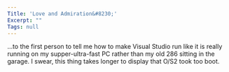 ```yaml
---
Title: 'Love and Admiration&#8230;'
Excerpt: ""
Tags: null
---
```

<div>
&#8230;to the first person to tell me how to make Visual Studio run like it is really running on my supper-ultra-fast PC rather than my old 286 sitting in the garage. I swear, this thing takes longer to display that O/S2 took too boot.
</div>